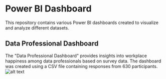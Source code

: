 # Power BI Dashboard 

This repository contains various Power BI dashboards created to visualize and analyze different datasets.

## Data Professional Dashboard
The "Data Professional Dashboard" provides insights into workplace happiness among data professionals based on survey data. The dashboard was created using a CSV file containing responses from 630 participants.
 ![alt text](Data_Professional_Dashboard.png)
